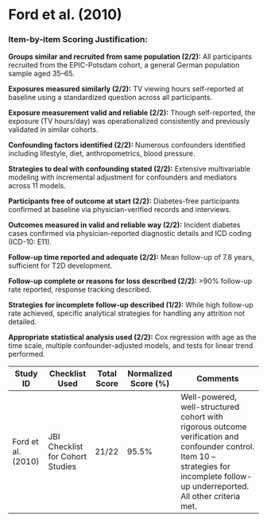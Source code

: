 # Ford et al. (2010)

### Item-by-item Scoring Justification:

**Groups similar and recruited from same population (2/2):** All participants recruited from the EPIC-Potsdam cohort, a general German population sample aged 35–65.

**Exposures measured similarly (2/2):** TV viewing hours self-reported at baseline using a standardized question across all participants.

**Exposure measurement valid and reliable (2/2):** Though self-reported, the exposure (TV hours/day) was operationalized consistently and previously validated in similar cohorts.

**Confounding factors identified (2/2):** Numerous confounders identified including lifestyle, diet, anthropometrics, blood pressure.

**Strategies to deal with confounding stated (2/2):** Extensive multivariable modeling with incremental adjustment for confounders and mediators across 11 models.

**Participants free of outcome at start (2/2):** Diabetes-free participants confirmed at baseline via physician-verified records and interviews.

**Outcomes measured in valid and reliable way (2/2):** Incident diabetes cases confirmed via physician-reported diagnostic details and ICD coding (ICD-10: E11).

**Follow-up time reported and adequate (2/2):** Mean follow-up of 7.8 years, sufficient for T2D development.

**Follow-up complete or reasons for loss described (2/2):** >90% follow-up rate reported, response tracking described.

**Strategies for incomplete follow-up described (1/2):** While high follow-up rate achieved, specific analytical strategies for handling any attrition not detailed.

**Appropriate statistical analysis used (2/2):** Cox regression with age as the time scale, multiple confounder-adjusted models, and tests for linear trend performed.

| Study ID | Checklist Used | Total Score | Normalized Score (%) | Comments |
| --- | --- | --- | --- | --- |
| Ford et al. (2010) | JBI Checklist for Cohort Studies | 21/22 | 95.5% | Well-powered, well-structured cohort with rigorous outcome verification and confounder control. Item 10 – strategies for incomplete follow-up underreported. All other criteria met. |
